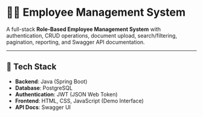 # 👩‍💼 Employee Management System

A full-stack **Role-Based Employee Management System** with authentication, CRUD operations, document upload, search/filtering, pagination, reporting, and Swagger API documentation.

---

## 🚀 Tech Stack

- **Backend**: Java (Spring Boot)
- **Database**: PostgreSQL
- **Authentication**: JWT (JSON Web Token)
- **Frontend**: HTML, CSS, JavaScript (Demo Interface)
- **API Docs**: Swagger UI

